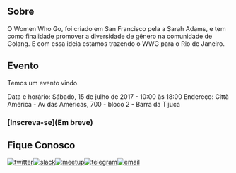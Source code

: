 ## Sobre

  O Women Who Go, foi criado em San Francisco pela a Sarah Adams, e tem como finalidade promover a diversidade de gênero na comunidade de Golang. E com essa ideia estamos trazendo o WWG para o Rio de Janeiro.
  
## Evento

Temos um evento vindo.

Data e horário: Sábado, 15 de julho de 2017 - 10:00 às 18:00
Endereço: Città América - Av das Américas, 700 - bloco 2 - Barra da Tijuca

### [Inscreva-se](Em breve)


## Fique Conosco

[![twitter](http://icon-icons.com/icons2/478/PNG/72/Twitter_46983.png)](https://twitter.com/WWGBrasil)[![slack](http://icon-icons.com/icons2/478/PNG/72/slack_47017.png)](https://gophers.slack.com/messages/womenwhogo)[![meetup](http://icon-icons.com/icons2/1121/PNG/72/1486147209-social-media-circled-network08_79495.png)](https://www.meetup.com/pt-BR/wwg-rio)[![telegram](http://icon-icons.com/icons2/923/PNG/72/telegram_icon-icons.com_72055.png)](https://telegram.me/joinchat/BCOBsj6vVeV62WJXeajheA)[![email](http://icon-icons.com/icons2/272/PNG/72/Email_30017.png)](mailto:riodejaneiro@womenwhogo.org)

